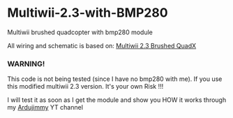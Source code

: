 # Multiwii-2.3-with-BMP280
Multiwii brushed quadcopter with bmp280 module

<p>All wiring and schematic is based on: <a href="https://github.com/ArduJimmy/ArduJimmy-Brushed-QuadX-With-Flysky">Multiwii 2.3 Brushed QuadX</a></p>

<h3>WARNING!</h3>
<p>This code is not being tested (since I have no bmp280 with me). If you use this modified multiwii 2.3 version. It's your own Risk !!!</p>
<p>I will test it as soon as I get the module and show you HOW it works through my <a href="https://www.youtube.com/@Ardujimmy">Ardujimmy</a> YT channel</p>
